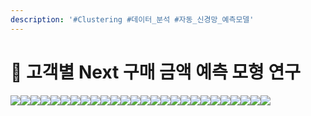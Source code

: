 ```yaml
---
description: '#Clustering #데이터_분석 #자동_신경망_예측모델'
---
```


# 🛒 고객별 Next 구매 금액 예측 모형 연구

![](<../../../../../.gitbook/assets/image (11).png>)![](<../../../../../.gitbook/assets/Untitled (5).png>)![](<../../../../../.gitbook/assets/Untitled 1 (9).png>)![](<../../../../../.gitbook/assets/Untitled 2 (7).png>)![](<../../../../../.gitbook/assets/Untitled 3 (5).png>)![](<../../../../../.gitbook/assets/Untitled 4 (6).png>)![](<../../../../../.gitbook/assets/Untitled 5 (9).png>)![](<../../../../../.gitbook/assets/Untitled 6 (7).png>)![](<../../../../../.gitbook/assets/Untitled 7 (6).png>)![](<../../../../../.gitbook/assets/Untitled 8 (8).png>)![](<../../../../../.gitbook/assets/Untitled 9 (7).png>)![](<../../../../../.gitbook/assets/Untitled 10 (9).png>)![](<../../../../../.gitbook/assets/Untitled 11 (8).png>)![](<../../../../../.gitbook/assets/Untitled 12 (9).png>)![](<../../../../../.gitbook/assets/Untitled 13 (7).png>)![](<../../../../../.gitbook/assets/Untitled 14 (6).png>)![](<../../../../../.gitbook/assets/Untitled 15 (4).png>)![](<../../../../../.gitbook/assets/Untitled 16 (4).png>)![](<../../../../../.gitbook/assets/Untitled 17 (4).png>)![](<../../../../../.gitbook/assets/Untitled 18 (6).png>)![](<../../../../../.gitbook/assets/Untitled 19 (4).png>)![](<../../../../../.gitbook/assets/image (7).png>)![](<../../../../../.gitbook/assets/image (9).png>)![](<../../../../../.gitbook/assets/image (6).png>)![](<../../../../../.gitbook/assets/image (13).png>)![](<../../../../../.gitbook/assets/image (12).png>)
